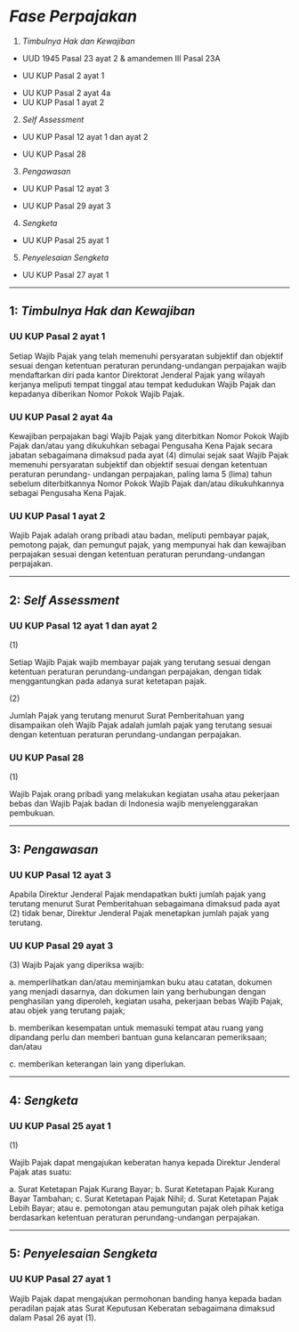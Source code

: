 # *Fase Perpajakan*

1. *Timbulnya Hak dan Kewajiban*

+ UUD 1945 Pasal 23 ayat 2
& amandemen III Pasal 23A

* UU KUP Pasal 2 ayat 1
+ UU KUP Pasal 2 ayat 4a
+ UU KUP Pasal 1 ayat 2

2. *Self Assessment*

* UU KUP Pasal 12 ayat 1 dan ayat 2 
+ UU KUP Pasal 28

3. *Pengawasan*

* UU KUP Pasal 12 ayat 3
+ UU KUP Pasal 29 ayat 3

4. *Sengketa*

* UU KUP Pasal 25 ayat 1

5. *Penyelesaian Sengketa*

* UU KUP Pasal 27 ayat 1

-- -- --

## 1: *Timbulnya Hak dan Kewajiban*

### UU KUP Pasal 2 ayat 1

Setiap Wajib Pajak
yang telah memenuhi persyaratan subjektif dan objektif
sesuai dengan ketentuan peraturan perundang-undangan perpajakan
wajib mendaftarkan diri pada kantor Direktorat Jenderal Pajak
yang wilayah kerjanya meliputi tempat tinggal
atau tempat kedudukan Wajib Pajak
dan kepadanya diberikan Nomor Pokok Wajib Pajak.

### UU KUP Pasal 2 ayat 4a

Kewajiban perpajakan bagi Wajib Pajak yang diterbitkan Nomor Pokok Wajib
Pajak dan/atau yang dikukuhkan sebagai Pengusaha Kena Pajak secara jabatan
sebagaimana dimaksud pada ayat (4) dimulai sejak saat Wajib Pajak memenuhi
persyaratan subjektif dan objektif sesuai dengan ketentuan peraturan perundang-
undangan perpajakan, paling lama 5 (lima) tahun sebelum diterbitkannya Nomor
Pokok Wajib Pajak dan/atau dikukuhkannya sebagai Pengusaha Kena Pajak.

### UU KUP Pasal 1 ayat 2

Wajib Pajak adalah
    orang pribadi atau badan,
    meliputi pembayar pajak, pemotong pajak, dan pemungut pajak,
    yang mempunyai hak dan kewajiban perpajakan
    sesuai dengan ketentuan peraturan perundang-undangan perpajakan.

-- -- --

## 2: *Self Assessment*

### UU KUP Pasal 12 ayat 1 dan ayat 2 

(1) 

Setiap Wajib Pajak wajib membayar pajak yang terutang
sesuai dengan ketentuan peraturan perundang-undangan perpajakan,
dengan tidak menggantungkan pada adanya surat ketetapan pajak.

(2)

Jumlah Pajak yang terutang
menurut Surat Pemberitahuan
yang disampaikan oleh Wajib Pajak 
adalah jumlah pajak yang terutang sesuai dengan
ketentuan peraturan perundang-undangan perpajakan.

### UU KUP Pasal 28

(1)

Wajib Pajak orang pribadi
yang melakukan kegiatan usaha atau pekerjaan bebas
dan Wajib Pajak badan di Indonesia
wajib menyelenggarakan pembukuan.

-- -- --

## 3: *Pengawasan*

### UU KUP Pasal 12 ayat 3

Apabila Direktur Jenderal Pajak
mendapatkan bukti jumlah pajak yang terutang 
menurut Surat Pemberitahuan
sebagaimana dimaksud pada ayat (2) tidak benar,
Direktur Jenderal Pajak menetapkan jumlah pajak yang terutang.

### UU KUP Pasal 29 ayat 3

(3) Wajib Pajak yang diperiksa wajib:

a. memperlihatkan dan/atau meminjamkan buku atau catatan, dokumen
yang menjadi dasarnya, dan dokumen lain yang berhubungan dengan
penghasilan yang diperoleh, kegiatan usaha, pekerjaan bebas Wajib
Pajak, atau objek yang terutang pajak;

b. memberikan kesempatan untuk memasuki tempat atau ruang yang
dipandang perlu dan memberi bantuan guna kelancaran pemeriksaan;
dan/atau

c. memberikan keterangan lain yang diperlukan.


-- -- --

## 4: *Sengketa*

### UU KUP Pasal 25 ayat 1

(1)

Wajib Pajak dapat mengajukan keberatan
hanya kepada Direktur Jenderal Pajak
atas suatu:

a. Surat Ketetapan Pajak Kurang Bayar;
b. Surat Ketetapan Pajak Kurang Bayar Tambahan;
c. Surat Ketetapan Pajak Nihil;
d. Surat Ketetapan Pajak Lebih Bayar; atau
e. pemotongan atau pemungutan pajak oleh pihak ketiga
   berdasarkan ketentuan peraturan perundang-undangan perpajakan.

-- -- --

## 5: *Penyelesaian Sengketa*

### UU KUP Pasal 27 ayat 1

Wajib Pajak dapat mengajukan permohonan banding
hanya kepada badan peradilan pajak
atas Surat Keputusan Keberatan
sebagaimana dimaksud dalam Pasal 26 ayat (1).
